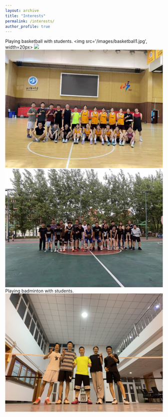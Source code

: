 ```yaml
---
layout: archive
title: "Interests"
permalink: /interests/
author_profile: true
---
```

Playing basketball with students.
<img src='/images/basketball1.jpg', width=20px>
<img src='/images/basketball2.jpg'>
<img src='/images/basketball3.jpg'>
<img src='/images/basketball4.jpg'>
Playing badminton with students.
<img src='/images/badminton1.jpg'>
